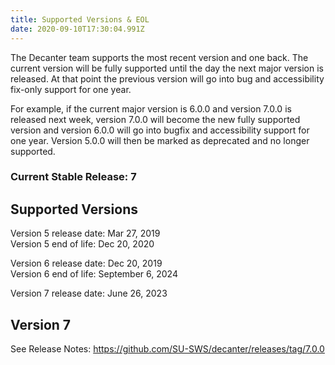 ```yaml
---
title: Supported Versions & EOL
date: 2020-09-10T17:30:04.991Z
---
```

The Decanter team supports the most recent version and one back. The current version will be fully supported until the day the next major version is released. At that point the previous version will go into bug and accessibility fix-only support for one year.

For example, if the current major version is 6.0.0 and version 7.0.0 is released next week, version 7.0.0 will become the new fully supported version and version 6.0.0 will go into bugfix and accessibility support for one year. Version 5.0.0 will then be marked as deprecated and no longer supported.

### Current Stable Release: 7

## Supported Versions

Version 5 release date: Mar 27, 2019\
Version 5 end of life: Dec 20, 2020

Version 6 release date: Dec 20, 2019\
Version 6 end of life: September 6, 2024

Version 7 release date: June 26, 2023


## Version 7

See Release Notes: https://github.com/SU-SWS/decanter/releases/tag/7.0.0